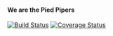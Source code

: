 #### We are the Pied Pipers

[![Build Status](https://travis-ci.org/maniac22/Project-3.svg?branch=master)](https://travis-ci.org/maniac22/Project-3)
[![Coverage Status](https://coveralls.io/repos/github/kat-lego/Project-3/badge.svg?branch=sprint2_dev)](https://coveralls.io/github/kat-lego/Project-3?branch=sprint2_dev)
